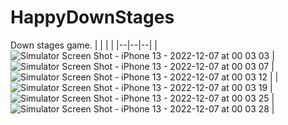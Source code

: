 # HappyDownStages
Down stages game.
| | | |
|--|--|--|
| ![Simulator Screen Shot - iPhone 13 - 2022-12-07 at 00 03 03](https://user-images.githubusercontent.com/8003217/205972215-86a33f8c-ffc2-4e52-8c79-cf5721f03b9a.png) | ![Simulator Screen Shot - iPhone 13 - 2022-12-07 at 00 03 07](https://user-images.githubusercontent.com/8003217/205972234-947c7cd2-066a-4e6d-a1af-3d390ad4ecae.png) | ![Simulator Screen Shot - iPhone 13 - 2022-12-07 at 00 03 12](https://user-images.githubusercontent.com/8003217/205972251-5d8a4293-c32e-4303-83d7-7a5d4b8f4197.png) |
| ![Simulator Screen Shot - iPhone 13 - 2022-12-07 at 00 03 19](https://user-images.githubusercontent.com/8003217/205972269-1565d6b5-301c-4bf4-835f-b2edfed45739.png) | ![Simulator Screen Shot - iPhone 13 - 2022-12-07 at 00 03 25](https://user-images.githubusercontent.com/8003217/205972286-5b0cc128-2f35-4256-b492-56aab5b35bea.png) | ![Simulator Screen Shot - iPhone 13 - 2022-12-07 at 00 03 28](https://user-images.githubusercontent.com/8003217/205972311-8df9c262-d400-4ab5-b86d-818ec51b73a4.png) |
